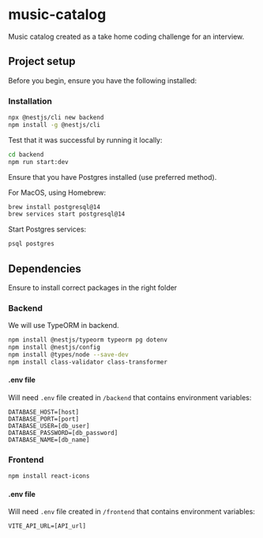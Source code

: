 # music-catalog
Music catalog created as a take home coding challenge for an interview. 


## Project setup

Before you begin, ensure you have the following installed:


### Installation

```bash
npx @nestjs/cli new backend
npm install -g @nestjs/cli

```

Test that it was successful by running it locally:

```bash
cd backend
npm run start:dev
```

Ensure that you have Postgres installed (use preferred method).

For MacOS, using Homebrew:

```bash
brew install postgresql@14
brew services start postgresql@14
```

Start Postgres services:

```bash
psql postgres
```

## Dependencies

Ensure to install correct packages in the right folder

### Backend

We will use TypeORM in backend.

```bash
npm install @nestjs/typeorm typeorm pg dotenv
npm install @nestjs/config
npm install @types/node --save-dev
npm install class-validator class-transformer

```

#### .env file

Will need `.env` file created in `/backend` that contains environment variables:
```
DATABASE_HOST=[host]
DATABASE_PORT=[port]
DATABASE_USER=[db_user]
DATABASE_PASSWORD=[db_password]
DATABASE_NAME=[db_name]
```

### Frontend

```bash
npm install react-icons

```

#### .env file

Will need `.env` file created in `/frontend` that contains environment variables:

```
VITE_API_URL=[API_url]

```

